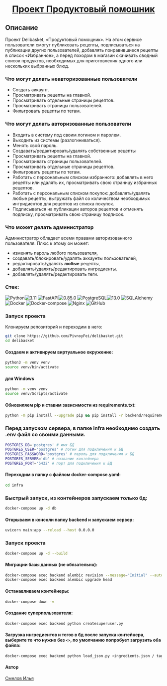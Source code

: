 <h1 align="center"><a target="_blank" href="">Проект Продуктовый помошник</a></h1>

## Описание
Проект Delibasket, «Продуктовый помощник». На этом сервисе пользователи смогут публиковать рецепты, подписываться на публикации других пользователей, добавлять понравившиеся рецепты в список «Избранное», а перед походом в магазин скачивать сводный список продуктов, необходимых для приготовления одного или нескольких выбранных блюд.

### Что могут делать неавторизованные пользователи
- Создать аккаунт.
- Просматривать рецепты на главной.
- Просматривать отдельные страницы рецептов.
- Просматривать страницы пользователей.
- Фильтровать рецепты по тегам.
### Что могут делать авторизованные пользователи
- Входить в систему под своим логином и паролем.
- Выходить из системы (разлогиниваться).
- Менять свой пароль.
- Создавать/редактировать/удалять собственные рецепты
- Просматривать рецепты на главной.
- Просматривать страницы пользователей.
- Просматривать отдельные страницы рецептов.
- Фильтровать рецепты по тегам.
- Работать с персональным списком избранного: добавлять в него рецепты или удалять их, просматривать свою страницу избранных рецептов.
- Работать с персональным списком покупок: добавлять/удалять любые рецепты, выгружать файл со количеством необходимых ингридиентов для рецептов из списка покупок.
- Подписываться на публикации авторов рецептов и отменять подписку, просматривать свою страницу подписок.
### Что может делать администратор
Администратор обладает всеми правами авторизованного пользователя.
Плюс к этому он может:
- изменять пароль любого пользователя,
- создавать/блокировать/удалять аккаунты пользователей,
- редактировать/удалять **любые** рецепты,
- добавлять/удалять/редактировать ингредиенты.
- добавлять/удалять/редактировать теги.


### Стек: 
![Python](https://img.shields.io/badge/Python-171515?style=flat-square&logo=Python)![3.11](https://img.shields.io/badge/3.11-blue?style=flat-square&logo=3.11)
![FastAPI](https://img.shields.io/badge/FastAPI-171515?style=flat-square&logo=FastAPI)![0.85.0](https://img.shields.io/badge/0.85.0-blue?style=flat-square&logo=0.85.0)
![PostgreSQL](https://img.shields.io/badge/PostgreSQL-171515?style=flat-square&logo=PostgreSQL)![13.0](https://img.shields.io/badge/13.0-blue?style=flat-square&logo=13.0)
![SQLAlchemy](https://img.shields.io/badge/SQLAlchemy-171515?style=flat-square&logo=SQLAlchemy)
![Docker](https://img.shields.io/badge/Docker-171515?style=flat-square&logo=Docker)
![Docker-compose](https://img.shields.io/badge/Docker--compose-171515?style=flat-square&logo=Docker)
![Nginx](https://img.shields.io/badge/Nginx-171515?style=flat-square&logo=Nginx)
![GitHub](https://img.shields.io/badge/GitHub-171515?style=flat-square&logo=GitHub)


### Запуск проекта
Клонируем репозиторий и переходим в него:
```bash
git clone https://github.com/PivnoyFei/delibasket.git
cd delibasket
```
#### Создаем и активируем виртуальное окружение:
```bash
python3 -m venv venv
source venv/bin/activate
```
#### для Windows
```bash
python -m venv venv
source venv/Scripts/activate
```
#### Обновиляем pip и ставим зависимости из requirements.txt:
```bash
python -m pip install --upgrade pip && pip install -r backend/requirements.txt
```

### Перед запуском сервера, в папке infra необходимо создать .env файл со своими данными.
```bash
POSTGRES_DB='postgres' # имя БД
POSTGRES_USER='postgres' # логин для подключения к БД
POSTGRES_PASSWORD='postgres' # пароль для подключения к БД
POSTGRES_SERVER='db' # название контейнера
POSTGRES_PORT='5432' # порт для подключения к БД
```

#### Переходим в папку с файлом docker-compose.yaml:
```bash
cd infra
```

### Быстрый запуск, из контейнеров запускаем только бд:
```bash
docker-compose up -d db
```

#### Открываем в консоли папку backend и запускаем сервер:
```bash
uvicorn main:app --reload --host 0.0.0.0
```

### Запуск проекта
```bash
docker-compose up -d --build
```

#### Миграции базы данных (не обязательно):
```bash
docker-compose exec backend alembic revision --message="Initial" --autogenerate
docker-compose exec backend alembic upgrade head
```

#### Останавливаем контейнеры:
```bash
docker-compose down -v
```

#### Создание суперпользователя:
```bash
docker-compose exec backend python createsuperuser.py
```

#### Загрузка ингредиентов и тегов в бд после запуска контейнера, выберите то что нужно без `<>`, по умолчанию попробует загрузить оба файла:
```bash
docker-compose exec backend python load_json.py <ingredients.json / tags.json>
```

#### Автор
[Смелов Илья](https://github.com/PivnoyFei)
